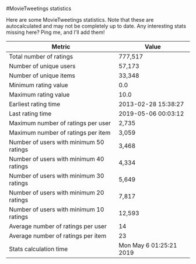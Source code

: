 #MovieTweetings statistics

Here are some MovieTweetings statistics. Note that these are autocalculated and may not be completely up to date. Any interesting stats missing here? Ping me, and I'll add them!

Metric | Value
--- | ---
Total number of ratings                 | 777,517
Number of unique users                  | 57,173
Number of unique items                  | 33,348
Minimum rating value                    | 0.0
Maximum rating value                    | 10.0
Earliest rating time                    | 2013-02-28 15:38:27
Last rating time                        | 2019-05-06 00:03:12
Maximum number of ratings per user      | 2,735
Maximum number of ratings per item      | 3,059
Number of users with minimum 50 ratings | 3,468
Number of users with minimum 40 ratings | 4,334
Number of users with minimum 30 ratings | 5,649
Number of users with minimum 20 ratings | 7,817
Number of users with minimum 10 ratings | 12,593
Average number of ratings per user      | 14
Average number of ratings per item      | 23
Stats calculation time                  | Mon May  6 01:25:21 2019

